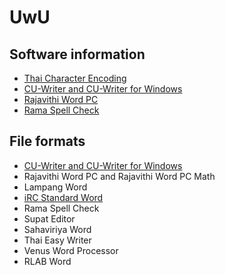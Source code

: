 # UwU

## Software information
- [Thai Character Encoding](Thai_character_code.md)
- [CU-Writer and CU-Writer for Windows](sw_CU-Writer.md)
- [Rajavithi Word PC](sw_Rajavithi_Word_PC.md)
- [Rama Spell Check](sw_Rama_SpellCheck.md)

## File formats
- [CU-Writer and CU-Writer for Windows](CW_file_format.md)
- Rajavithi Word PC and Rajavithi Word PC Math
- Lampang Word
- [iRC Standard Word](iRC_Standard_Word_file_format.md)
- Rama Spell Check
- Supat Editor
- Sahaviriya Word
- Thai Easy Writer
- Venus Word Processor
- RLAB Word

